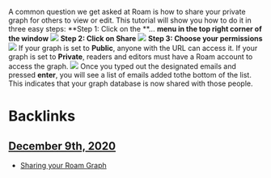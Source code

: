 A common question we get asked at Roam is how to share your private graph for others to view or edit. This tutorial will show you how to do it in three easy steps:
**Step 1: Click on the **... **menu in the top right corner of the window**
![](https://s3.amazonaws.com/cdn.freshdesk.com/data/helpdesk/attachments/production/64000931125/original/AaoNJEBiLAP2WubR1vP1wF2QDxl8kTJAtg.png?1594744023)
**Step 2: Click on **Share****
![](https://s3.amazonaws.com/cdn.freshdesk.com/data/helpdesk/attachments/production/64000931171/original/8TMsjZvkty9PwmAbg8_11pQtVzvZOda2nw.png?1594744102)
**Step 3: Choose ****your**** permissions**
![](https://s3.amazonaws.com/cdn.freshdesk.com/data/helpdesk/attachments/production/64002432329/original/FIK8aG5VqfRRCXyAGa5nNZRUVtxaX6IYnQ.png?1599496892)
If your graph is set to **Public**, anyone with the URL can access it.
If your graph is set to **Private**, readers and editors must have a Roam account to access the graph. 
![](https://s3.amazonaws.com/cdn.freshdesk.com/data/helpdesk/attachments/production/64003661739/original/XudexhEY23E0gzWE3UeGZ68CwI-4pjYfCQ.png?1603791171)
Once you typed out the designated emails and pressed **enter**, you will see a list of emails added tothe bottom of the list. This indicates that your graph database is now shared with those people.

# Backlinks
## [December 9th, 2020](<December 9th, 2020.md>)
- [Sharing your Roam Graph](<Sharing your Roam Graph.md>)

